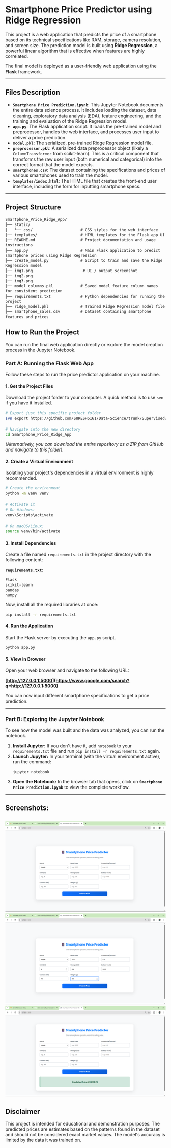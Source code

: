 
# Smartphone Price Predictor using Ridge Regression 

This project is a web application that predicts the price of a smartphone based on its technical specifications like RAM, storage, camera resolution, and screen size. The prediction model is built using **Ridge Regression**, a powerful linear algorithm that is effective when features are highly correlated.

The final model is deployed as a user-friendly web application using the **Flask** framework.

-----

##  Files Description

  * **`Smartphone Price Prediction.ipynb`**: This Jupyter Notebook documents the entire data science process. It includes loading the dataset, data cleaning, exploratory data analysis (EDA), feature engineering, and the training and evaluation of the Ridge Regression model.
  * **`app.py`**: The Flask application script. It loads the pre-trained model and preprocessor, handles the web interface, and processes user input to deliver a price prediction.
  * **`model.pkl`**: The serialized, pre-trained Ridge Regression model file.
  * **`preprocessor.pkl`**: A serialized data preprocessor object (likely a `ColumnTransformer` from scikit-learn). This is a critical component that transforms the raw user input (both numerical and categorical) into the correct format that the model expects.
  * **`smartphones.csv`**: The dataset containing the specifications and prices of various smartphones used to train the model.
  * **`templates/index.html`**: The HTML file that creates the front-end user interface, including the form for inputting smartphone specs.

-----

## Project Structure
```
Smartphone_Price_Ridge_App/
├── static/
│   └── css/                     # CSS styles for the web interface
├── templates/                   # HTML templates for the Flask app UI
├── README.md                    # Project documentation and usage instructions
├── app.py                       # Main Flask application to predict smartphone prices using Ridge Regression
├── create_model.py              # Script to train and save the Ridge Regression model
├── img1.png                      # UI / output screenshot
├── img2.png
├── img3.png
├── model_columns.pkl            # Saved model feature column names for consistent prediction
├── requirements.txt             # Python dependencies for running the project
├── ridge_model.pkl              # Trained Ridge Regression model file
├── smartphone_sales.csv         # Dataset containing smartphone features and prices
```

##  How to Run the Project

You can run the final web application directly or explore the model creation process in the Jupyter Notebook.

### Part A: Running the Flask Web App

Follow these steps to run the price predictor application on your machine.

#### 1\. Get the Project Files

Download the project folder to your computer. A quick method is to use `svn` if you have it installed.

```bash
# Export just this specific project folder
svn export https://github.com/SURESH6161/Data-Science/trunk/Supervised/Smartphone_Price_Ridge_App

# Navigate into the new directory
cd Smartphone_Price_Ridge_App
```

*(Alternatively, you can download the entire repository as a ZIP from GitHub and navigate to this folder).*

#### 2\. Create a Virtual Environment

Isolating your project's dependencies in a virtual environment is highly recommended.

```bash
# Create the environment
python -m venv venv

# Activate it
# On Windows:
venv\Scripts\activate

# On macOS/Linux:
source venv/bin/activate
```

#### 3\. Install Dependencies

Create a file named `requirements.txt` in the project directory with the following content:

**`requirements.txt`**:

```
Flask
scikit-learn
pandas
numpy
```

Now, install all the required libraries at once:

```bash
pip install -r requirements.txt
```

#### 4\. Run the Application

Start the Flask server by executing the `app.py` script.

```bash
python app.py
```

#### 5\. View in Browser

Open your web browser and navigate to the following URL:

**[http://127.0.0.1:5000](https://www.google.com/search?q=http://127.0.0.1:5000)**

You can now input different smartphone specifications to get a price prediction.

-----

### Part B: Exploring the Jupyter Notebook

To see how the model was built and the data was analyzed, you can run the notebook.

1.  **Install Jupyter:** If you don't have it, add `notebook` to your `requirements.txt` file and run `pip install -r requirements.txt` again.
2.  **Launch Jupyter:** In your terminal (with the virtual environment active), run the command:
    ```bash
    jupyter notebook
    ```
3.  **Open the Notebook:** In the browser tab that opens, click on **`Smartphone Price Prediction.ipynb`** to view the complete workflow.

-----

##  Screenshots:

![General interface](img1.png)
![Filling in the details](img2.png)
![Final predicted result](img3.png)
-----

##  Disclaimer

This project is intended for educational and demonstration purposes. The predicted prices are estimates based on the patterns found in the dataset and should not be considered exact market values. The model's accuracy is limited by the data it was trained on.